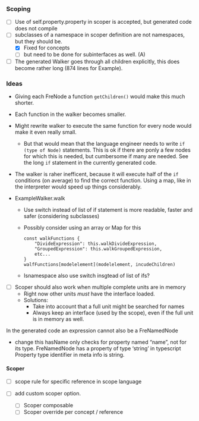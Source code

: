 ### Scoping

- [ ] Use of self.property.property in scoper is accepted, but generated code does not compile
- [ ] subclasses of a namespace in scoper definition are not namespaces, but they should  be.
  - [x] Fixed for concepts
  - [ ] but need to be done for subinterfaces as well. (A)

- [ ] The generated Walker goes through all children explicitly, this does become rather long (874 lines for Example). 

### Ideas

  - Giving each FreNode a function `getChildren()` would make this much shorter.
  - Each function in the walker becomes smaller.
  - Might rewrite walker to execute the same function for every node would make it even really small.
    - But that would mean that the language engineer needs to write `if (type of Node)` statements. This is ok if there are ponly a few nodes for which this is needed, but cumbersome if many are needed. See the long `if` statement in the currently generated code.

  - The walker is raher inefficent, because it will execute half of the `if` conditions (on average) to find the correct function. Using a map, like in the interpreter would speed up things considerably.

- ExampleWalker.walk

  - Use switch instead of list of if statement is more readable, faster and safer (considering subclasses)

  - Possibly consider using an array or Map for this

    ```
    const walkFunctions {
    	"DivideExpression": this.walkDivideExpression,
    	"GroupedExpression": this.walkGroupedExpression,
    	etc...
    }
    walfFunctions[modelelement](modelelement, incudeChildren)
    ```

  - Isnamespace also use switch insgtead of list of ifs?

- [ ] Scoper should also work when multiple complete units are in memory
  - Right now other units _must_ have the interface loaded.
  - Solutions:
    - Take into account that a full unit might be searched for names
    - Always keep an interface (used by the scope), even if the full unit is in memory as well.

In the generated code an expression cannot also be a FreNamedNode
- change this
hasName only checks for property named “name”, not for its type.
FreNamedNode has a property of type ‘string’ in typescript
Property type identifier in meta info is string.

#### Scoper

- [ ] scope rule for specific reference in scope language

- [ ] add custom scoper option.
  - [ ] Scoper composable
  - [ ] Scoper override per concept / reference
